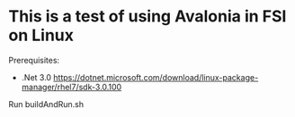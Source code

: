 # This is a test of using Avalonia in FSI on Linux

Prerequisites:
* .Net 3.0 https://dotnet.microsoft.com/download/linux-package-manager/rhel7/sdk-3.0.100

Run buildAndRun.sh



